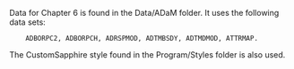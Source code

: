 Data for Chapter 6 is found in the Data/ADaM folder. 
It uses the following data sets:

		ADBORPC2, ADBORPCH, ADRSPMOD, ADTMBSDY, ADTMDMOD, ATTRMAP.

The CustomSapphire style found in the Program/Styles folder is also used.
